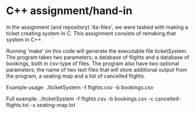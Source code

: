 # C++ assignment/hand-in

In the assignment (and repository) '4a-files', we were tasked with making a ticket creating system in C.
This assignment consists of remaking that system in C++.

Running 'make' on this code will generate the executable file ticketSystem.
The program takes two parameters; a database of flights and a database of bookings, both in csv-type of files.
The program also have two optional parameters; the name of two text files that will store additional output
from the program, a seating map and a list of cancelled flights.

Example usage: ./ticketSystem -f flights.csv -b bookings.csv

Full example: ./ticketSystem -f flights.csv -b bookings.csv -c cancelled-flights.txt -s seating-map.txt
